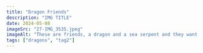 ```yaml
---
title: "Dragon Friends"
description: "IMG TITLE"
date: 2024-05-08
imageSrc: "27-IMG_3535.jpeg"
imageAlt: "These are friends, a dragon and a sea serpent and they want to attack the evil ship."
tags: ["dragons", "tag2"]
---
```

